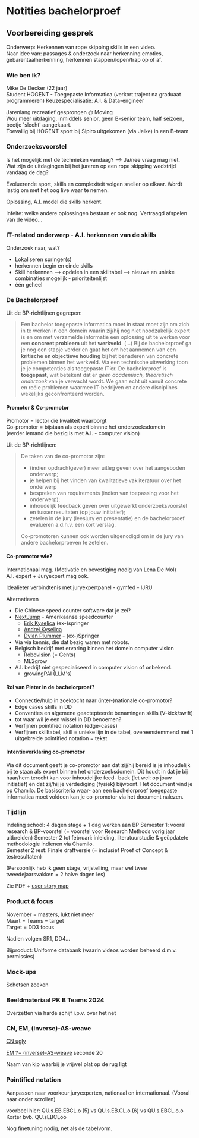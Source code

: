 # Notities bachelorproef

## Voorbereiding gesprek

Onderwerp: Herkennen van rope skipping skills in een video. \
Naar idee van: passages & onderzoek naar herkenning emoties, gebarentaalherkenning, herkennen stappen/lopen/trap op of af.

### Wie ben ik?

Mike De Decker (22 jaar) \
Student HOGENT - Toegepaste Informatica (verkort traject na graduaat programmeren)
Keuzespecialisatie: A.I. & Data-engineer

Jarenlang recreatief gesprongen @ Moving \
Wou meer uitdaging, inmiddels senior, geen B-senior team, half seizoen, beetje 'slecht' aangekaart. \
Toevallig bij HOGENT sport bij Sipiro uitgekomen (via Jelke) in een B-team

### Onderzoeksvoorstel

Is het mogelijk met de technieken vandaag? --> Ja/nee vraag mag niet. \
Wat zijn de uitdagingen bij het jureren op een rope skipping wedstrijd vandaag de dag?

Evoluerende sport, skills en complexiteit volgen sneller op elkaar. Wordt lastig om met het oog live waar te nemen.

Oplossing, A.I. model die skills herkent.

Infeite: welke andere oplossingen bestaan er ook nog. Vertraagd afspelen van de video...

### IT-related onderwerp - A.I. herkennen van de skills

Onderzoek naar, wat?

- Lokaliseren springer(s)
- herkennen begin en einde skills
- Skill herkennen --> opdelen in een skilltabel --> nieuwe en unieke combinaties mogelijk - prioriteitenlijst
- één geheel

### De Bachelorproef

Uit de BP-richtlijnen gegrepen:

> Een bachelor toegepaste informatica moet in staat moet zijn om zich
in te werken in een domein waarin zij/hij nog niet noodzakelijk expert is
en om met verzamelde informatie een oplossing uit te werken voor een
**concreet probleem** uit het **werkveld**. (...) Bij de bachelorproef ga je nog
een stapje verder en gaat het om het aannemen van een **kritische en objectieve houding**
bij het benaderen van concrete problemen binnen
het werkveld. Via een technische uitwerking toon je je competenties
als toegepaste IT’er. De bachelorproef is **toegepast**, wat betekent dat
er *geen academisch, theoretisch onderzoek* van je verwacht wordt. We
gaan echt uit vanuit concrete en reële problemen waarmee IT-bedrijven
en andere disciplines wekelijks geconfronteerd worden.

#### Promotor & Co-promotor

Promotor = lector die kwaliteit waarborgt \
Co-promotor = bijstaan als expert binnne het onderzoeksdomein \
(eerder iemand die bezig is met A.I. - computer vision)

Uit de BP-richtlijnen:

> De taken van de co-promotor zijn:
>
> - (indien opdrachtgever) meer uitleg geven over het aangeboden onderwerp;
> - je helpen bij het vinden van kwalitatieve vakliteratuur over het onderwerp
> - bespreken van requirements (indien van toepassing voor het onderwerp);
> - inhoudelijk feedback geven over uitgewerkt onderzoeksvoorstel en tussenresultaten (op jouw initiatief);
> - zetelen in de jury (leesjury en presentatie) en de bachelorproef evalueren a.d.h.v. een kort verslag.
>
> Co-promotoren kunnen ook worden uitgenodigd om in de jury van andere bachelorproeven te zetelen.

#### Co-promotor wie?

Internationaal mag. (Motivatie en bevestiging nodig van Lena De Mol) \
A.I. expert + Juryexpert mag ook.

Idealieter verbindtenis met juryexpertpanel - gymfed - IJRU

Alternatieven

- Die Chinese speed counter software dat je zei?
- [NextJump](https://nextjump.app/about) - Amerikaanse speedcounter
  - [Erik Kyselica](https://www.linkedin.com/in/erik-kyselica-8645a2232/) (ex-)springer
  - [Andrej Kyselica](https://www.linkedin.com/in/akyselica/)
  - [Dylan Plummer](https://www.linkedin.com/in/dylan-plummer/) - (ex-)Springer
- Via via kennis, die dat bezig waren met robots.
- Belgisch bedrijf met ervaring binnen het domein computer vision
  - Robovision (= Gents)
  - ML2grow
- A.I. bedrijf niet gespecialiseerd in computer vision of onbekend.
  - growingPAI (LLM's)

#### Rol van Pieter in de bachelorproef?

- Connectie/hulp in zoektocht naar (inter-)nationale co-promotor?
- Edge cases skills in DD
- Conventies en algemene geactepteerde benamingen skills (V-kick/swift)
- tot waar wil je een wissel in DD benoemen?
- Verfijnen pointified notation (edge-cases)
- Verfijnen skilltabel, skill = unieke lijn in de tabel, overeenstemmend met 1 uitgebreide pointified notation = tekst

#### Intentieverklaring co-promotor

Via dit document geeft je co-promotor aan dat zij/hij bereid is je
inhoudelijk bij te staan als expert binnen het onderzoeksdomein.
Dit houdt in dat je bij haar/hem terecht kan voor inhoudelijke feed-
back (let wel: op jouw initiatief) en dat zij/hij je verdediging (fysiek)
bijwoont. Het document vind je op Chamilo. De basiscriteria waar-
aan een bachelorproef toegepaste informatica moet voldoen kan je
co-promotor via het document nalezen.

### Tijdlijn

Indeling school: 4 dagen stage + 1 dag werken aan BP
Semester 1: vooral research & BP-voorstel (= voorstel voor Research Methods vorig jaar uitbreiden)
Semester 2 tot februari: inleiding, literatuurstudie & geüpdatete methodologie indienen via Chamilo. \
Semester 2 rest: Finale draftversie (= inclusief Proef of Concept & testresultaten)

(Persoonlijk heb ik geen stage, vrijstelling, maar wel twee tweedejaarsvakken = 2 halve dagen les)

Zie PDF + [user story map](https://www.canva.com)

### Product & focus

November = masters, lukt niet meer \
Maart = Teams = target \
Target = DD3 focus

Nadien volgen SR1, DD4...

Bijproduct: Uniforme databank (waarin videos worden beheerd d.m.v. permissies)

### Mock-ups

Schetsen zoeken

### Beeldmateriaal PK B Teams 2024

Overzetten via harde schijf i.p.v. over het net

### CN, EM, (inverse)-AS-weave

[CN ugly](https://www.youtube.com/shorts/j7w8YqFmwDA)

[EM ?= (inverse)-AS-weave](https://www.youtube.com/watch?v=QlOsPbQrUO0) seconde 20

Naam van kip waarbij je vrijwel plat op de rug ligt

### Pointified notation

Aanpassen naar voorkeur juryexperten, nationaal en internationaal.
(Vooral naar onder scrollen)

voorbeel hier: QU.s.EB.EBCL.o (5) vs QU.s.EB.CL.o (6) vs QU.s.EBCL.o.o \
Korter bvb. QU.sEBCLoo

Nog finetuning nodig, net als de tabelvorm.
